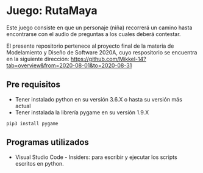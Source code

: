 # Juego: RutaMaya
Este juego consiste en que un personaje (niña) recorrerá un camino hasta encontrarse con el audio de preguntas a los cuales deberá contestar.

El presente repositorio pertenece al proyecto final de la materia de Modelamiento y Diseño de Software 2020A, cuyo respositorio se encuentra en la siguiente dirección:
https://github.com/Mikkel-14?tab=overview&from=2020-08-01&to=2020-08-31

## Pre requisitos
- Tener instalado python en su versión 3.6.X o hasta su versión más actual
- Tener instalada la librería pygame en su versión 1.9.X
```
pip3 install pygame
 ```

## Programas utilizados
- Visual Studio Code - Insiders: para escribir y ejecutar los scripts escritos en python.


